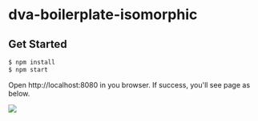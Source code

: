 # dva-boilerplate-isomorphic

## Get Started

```bash
$ npm install
$ npm start
```

Open http://localhost:8080 in you browser. If success, you'll see page as below.

<img src="https://zos.alipayobjects.com/rmsportal/hFqBzvMYcilCSMD.png" with="512" />
